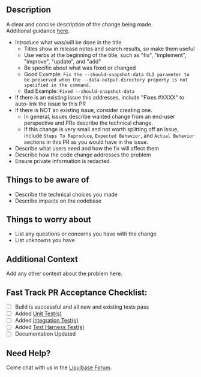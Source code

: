 ## Description

A clear and concise description of the change being made.  
Additional guidance [here](https://liquibase.jira.com/wiki/spaces/LB/pages/1274904896/How+to+Contribute+Code+to+Liquibase+Core).

- Introduce what was/will be done in the title
  - Titles show in release notes and search results, so make them useful
  - Use verbs at the beginning of the title, such as "fix", "implement", "improve", "update", and "add" 
  - Be specific about what was fixed or changed
  - Good Example: `Fix the --should-snapshot-data CLI parameter to be preserved when the --data-output-directory property is not specified in the command.`
  - Bad Example: `Fixed --should-snapshot-data`  
- If there is an existing issue this addresses, include "Fixes #XXXX" to auto-link the issue to this PR
- If there is NOT an existing issue, consider creating one.
  - In general, issues describe wanted change from an end-user perspective and PRs describe the technical change.
  - If this change is very small and not worth splitting off an issue, include `Steps To Reproduce`, `Expected Behavior`, and `Actual Behavior` sections in this PR as you would have in the issue.
- Describe what users need and how the fix will affect them
- Describe how the code change addresses the problem
- Ensure private information is redacted.

## Things to be aware of

- Describe the technical choices you made
- Describe impacts on the codebase

## Things to worry about

- List any questions or concerns you have with the change
- List unknowns you have 

## Additional Context

Add any other context about the problem here.

## Fast Track PR Acceptance Checklist:
<!--- Completing these speeds up the acceptance of your pull request -->
<!--- Put an `x` in all the boxes that apply. -->
<!--- If you're unsure about any of these, just ask us in a comment. We're here to help! -->
- [ ] Build is successful and all new and existing tests pass
- [ ] Added [Unit Test(s)](https://liquibase.jira.com/wiki/spaces/LB/pages/1274937609/How+to+Write+Liquibase+Core+Unit+Tests)
- [ ] Added [Integration Test(s)](https://liquibase.jira.com/wiki/spaces/LB/pages/1276608569/How+to+Write+Liquibase+Core+Integration+Tests)
- [ ] Added [Test Harness Test(s)](https://github.com/liquibase/liquibase-test-harness/pulls)
- [ ] Documentation Updated

## Need Help?
Come chat with us in the [Liquibase Forum](https://forum.liquibase.org/).
